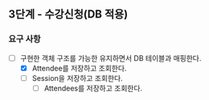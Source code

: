 ## 3단계 - 수강신청(DB 적용)

### 요구 사항

* [ ] 구현한 객체 구조를 가능한 유지하면서 DB 테이블과 매핑한다.
  * [x] Attendee를 저장하고 조회한다.
  * [ ] Session을 저장하고 조회한다.
    * [ ] Attendees를 저장하고 조회한다.